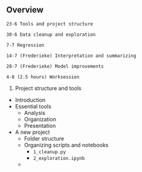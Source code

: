 ## Overview

    23-6 Tools and project structure

    30-6 Data cleanup and exploration

    7-7 Regression

    14-7 (Frederieke) Interpretation and summarizing

    28-7 (Frederieke) Model improvements

    4-8 (2.5 hours) Worksession

1. Project structure and tools

* Introduction
* Essential tools
    * Analysis
    * Organization
    * Presentation
* A new project
    * Folder structure
    * Organizing scripts and notebooks
        * `1_cleanup.py`
        * `2_exploration.ipynb`
    *
